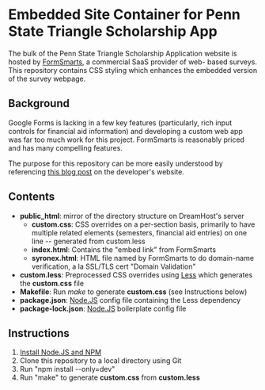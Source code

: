 Embedded Site Container for Penn State Triangle Scholarship App
===============================================================

The bulk of the Penn State Triangle Scholarship Application website is hosted
by [FormSmarts](https://formsmarts.com/), a commercial SaaS provider of web-
based surveys. This repository contains CSS styling which enhances the
embedded version of the survey webpage.

Background
----------

Google Forms is lacking in a few key features (particularly, rich input
controls for financial aid information) and developing a custom web app was
far too much work for this project. FormSmarts is reasonably priced and has
many compelling features.

The purpose for this repository can be more easily understood by referencing
[this blog post][1] on the developer's website.

[1]: https://formsmarts.com/weblog/form-builder/online-form-customize-style-css

Contents
--------

* **public_html**: mirror of the directory structure on DreamHost's server
  * **custom.css**: CSS overrides on a per-section basis, primarily to have
                    multiple related elements (semesters, financial aid
		    entries) on one line -- generated from custom.less
  * **index.html**: Contains the "embed link" from FormSmarts
  * **syronex.html**: HTML file named by FormSmarts to do domain-name
                      verification, a la SSL/TLS cert "Domain Validation"
* **custom.less**: Preprocessed CSS overrides using [Less][2] which generates
                   the **custom.css** file
* **Makefile**: Run *make* to generate **custom.css** (see Instructions below)
* **package.json**: [Node.JS][3] config file containing the Less dependency
* **package-lock.json**: [Node.JS][3] boilerplate config file

[2]: http://lesscss.org/
[3]: https://nodejs.org/en/

Instructions
------------

1. [Install Node.JS and NPM](https://docs.npmjs.com/downloading-and-installing-node-js-and-npm)
2. Clone this repository to a local directory using Git
3. Run "npm install --only=dev"
4. Run "make" to generate **custom.css** from **custom.less**
